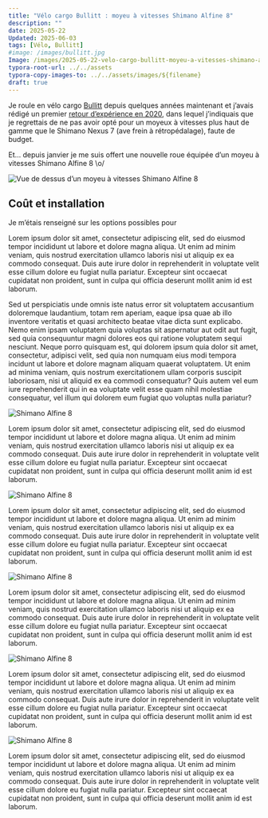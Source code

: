 ```yaml
---
title: "Vélo cargo Bullitt : moyeu à vitesses Shimano Alfine 8"
description: ""
date: 2025-05-22
Updated: 2025-06-03
tags: [Vélo, Bullitt]
#image: /images/bullitt.jpg
Image: /images/2025-05-22-velo-cargo-bullitt-moyeu-a-vitesses-shimano-alfine-8/PXL_20250116_161059380.jpg
typora-root-url: ../../assets
typora-copy-images-to: ../../assets/images/${filename}
draft: true
---
```


Je roule en vélo cargo [Bullitt](/tags/bullitt) depuis quelques années maintenant et j’avais rédigé un premier [retour d’expérience en 2020](page:blog/velo-cargo-bullitt-partage-experience), dans lequel j’indiquais que je regrettais de ne pas avoir opté pour un moyeux à vitesses plus haut de gamme que le Shimano Nexus 7 (ave frein à rétropédalage), faute de budget.

Et… depuis janvier je me suis offert une nouvelle roue équipée d’un moyeu à vitesses Shimano Alfine 8 \o/

![Vue de dessus d’un moyeu à vitesses Shimano Alfine 8](/images/2025-05-22-velo-cargo-bullitt-moyeu-a-vitesses-shimano-alfine-8/PXL_20250116_161059380.jpg "Shimano Alfine 8")

<!--break-->

## Coût et installation

Je m’étais renseigné sur les options possibles pour 







































Lorem ipsum dolor sit amet, consectetur adipiscing elit, sed do eiusmod tempor incididunt ut labore et dolore magna aliqua. Ut enim ad minim veniam, quis nostrud exercitation ullamco laboris nisi ut aliquip ex ea commodo consequat. Duis aute irure dolor in reprehenderit in voluptate velit esse cillum dolore eu fugiat nulla pariatur. Excepteur sint occaecat cupidatat non proident, sunt in culpa qui officia deserunt mollit anim id est laborum.

Sed ut perspiciatis unde omnis iste natus error sit voluptatem accusantium doloremque laudantium, totam rem aperiam, eaque ipsa quae ab illo inventore veritatis et quasi architecto beatae vitae dicta sunt explicabo. Nemo enim ipsam voluptatem quia voluptas sit aspernatur aut odit aut fugit, sed quia consequuntur magni dolores eos qui ratione voluptatem sequi nesciunt. Neque porro quisquam est, qui dolorem ipsum quia dolor sit amet, consectetur, adipisci velit, sed quia non numquam eius modi tempora incidunt ut labore et dolore magnam aliquam quaerat voluptatem. Ut enim ad minima veniam, quis nostrum exercitationem ullam corporis suscipit laboriosam, nisi ut aliquid ex ea commodi consequatur? Quis autem vel eum iure reprehenderit qui in ea voluptate velit esse quam nihil molestiae consequatur, vel illum qui dolorem eum fugiat quo voluptas nulla pariatur?

![](/images/2025-05-22-velo-cargo-bullitt-moyeu-a-vitesses-shimano-alfine-8/PXL_20250116_161043807.jpg "Shimano Alfine 8")

Lorem ipsum dolor sit amet, consectetur adipiscing elit, sed do eiusmod tempor incididunt ut labore et dolore magna aliqua. Ut enim ad minim veniam, quis nostrud exercitation ullamco laboris nisi ut aliquip ex ea commodo consequat. Duis aute irure dolor in reprehenderit in voluptate velit esse cillum dolore eu fugiat nulla pariatur. Excepteur sint occaecat cupidatat non proident, sunt in culpa qui officia deserunt mollit anim id est laborum.

![](/images/2025-05-22-velo-cargo-bullitt-moyeu-a-vitesses-shimano-alfine-8/PXL_20250116_161034814.jpg "Shimano Alfine 8")

Lorem ipsum dolor sit amet, consectetur adipiscing elit, sed do eiusmod tempor incididunt ut labore et dolore magna aliqua. Ut enim ad minim veniam, quis nostrud exercitation ullamco laboris nisi ut aliquip ex ea commodo consequat. Duis aute irure dolor in reprehenderit in voluptate velit esse cillum dolore eu fugiat nulla pariatur. Excepteur sint occaecat cupidatat non proident, sunt in culpa qui officia deserunt mollit anim id est laborum.

![](/images/2025-05-22-velo-cargo-bullitt-moyeu-a-vitesses-shimano-alfine-8/PXL_20250116_161106439.jpg "Shimano Alfine 8")

Lorem ipsum dolor sit amet, consectetur adipiscing elit, sed do eiusmod tempor incididunt ut labore et dolore magna aliqua. Ut enim ad minim veniam, quis nostrud exercitation ullamco laboris nisi ut aliquip ex ea commodo consequat. Duis aute irure dolor in reprehenderit in voluptate velit esse cillum dolore eu fugiat nulla pariatur. Excepteur sint occaecat cupidatat non proident, sunt in culpa qui officia deserunt mollit anim id est laborum.

![](/images/2025-05-22-velo-cargo-bullitt-moyeu-a-vitesses-shimano-alfine-8/PXL_20250114_141425149.jpg "Shimano Alfine 8")

Lorem ipsum dolor sit amet, consectetur adipiscing elit, sed do eiusmod tempor incididunt ut labore et dolore magna aliqua. Ut enim ad minim veniam, quis nostrud exercitation ullamco laboris nisi ut aliquip ex ea commodo consequat. Duis aute irure dolor in reprehenderit in voluptate velit esse cillum dolore eu fugiat nulla pariatur. Excepteur sint occaecat cupidatat non proident, sunt in culpa qui officia deserunt mollit anim id est laborum.

![](/images/2025-05-22-velo-cargo-bullitt-moyeu-a-vitesses-shimano-alfine-8/PXL_20250115_112020542.jpg "Shimano Alfine 8")

Lorem ipsum dolor sit amet, consectetur adipiscing elit, sed do eiusmod tempor incididunt ut labore et dolore magna aliqua. Ut enim ad minim veniam, quis nostrud exercitation ullamco laboris nisi ut aliquip ex ea commodo consequat. Duis aute irure dolor in reprehenderit in voluptate velit esse cillum dolore eu fugiat nulla pariatur. Excepteur sint occaecat cupidatat non proident, sunt in culpa qui officia deserunt mollit anim id est laborum.
